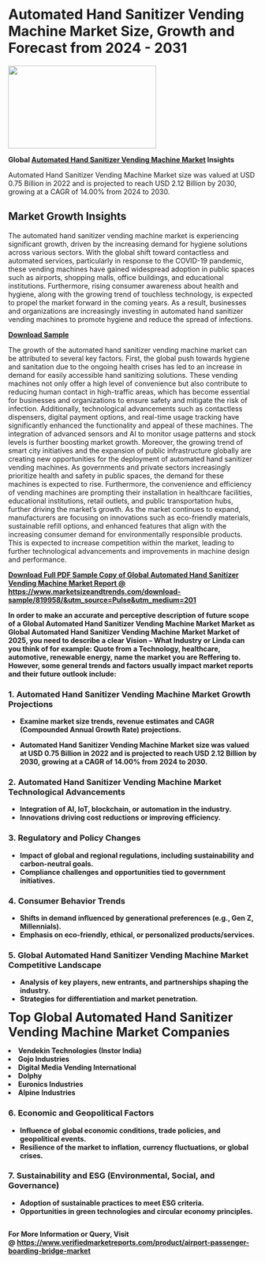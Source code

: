 <H1>Automated Hand Sanitizer Vending Machine Market Size, Growth and Forecast from 2024 - 2031</H1><img class="aligncenter size-medium wp-image-584254" src="https://thirdeyenews.in/wp-content/uploads/2024/09/Global-Market-Research-300x168.jpeg" alt="" width="300" height="168" /><p><strong>Global&nbsp;<a href="https://www.marketsizeandtrends.com/download-sample/819958/&amp;utm_source=Pulse&amp;utm_medium=201">Automated Hand Sanitizer Vending Machine Market</a> Insights</strong></p><p>Automated Hand Sanitizer Vending Machine Market size was valued at USD 0.75 Billion in 2022 and is projected to reach USD 2.12 Billion by 2030, growing at a CAGR of 14.00% from 2024 to 2030.</p><p><h2>Market Growth Insights</h2> <p>The automated hand sanitizer vending machine market is experiencing significant growth, driven by the increasing demand for hygiene solutions across various sectors. With the global shift toward contactless and automated services, particularly in response to the COVID-19 pandemic, these vending machines have gained widespread adoption in public spaces such as airports, shopping malls, office buildings, and educational institutions. Furthermore, rising consumer awareness about health and hygiene, along with the growing trend of touchless technology, is expected to propel the market forward in the coming years. As a result, businesses and organizations are increasingly investing in automated hand sanitizer vending machines to promote hygiene and reduce the spread of infections.</p> <p><strong><a href="#">Download Sample</a></strong></p> <p>The growth of the automated hand sanitizer vending machine market can be attributed to several key factors. First, the global push towards hygiene and sanitation due to the ongoing health crises has led to an increase in demand for easily accessible hand sanitizing solutions. These vending machines not only offer a high level of convenience but also contribute to reducing human contact in high-traffic areas, which has become essential for businesses and organizations to ensure safety and mitigate the risk of infection. Additionally, technological advancements such as contactless dispensers, digital payment options, and real-time usage tracking have significantly enhanced the functionality and appeal of these machines. The integration of advanced sensors and AI to monitor usage patterns and stock levels is further boosting market growth. Moreover, the growing trend of smart city initiatives and the expansion of public infrastructure globally are creating new opportunities for the deployment of automated hand sanitizer vending machines. As governments and private sectors increasingly prioritize health and safety in public spaces, the demand for these machines is expected to rise. Furthermore, the convenience and efficiency of vending machines are prompting their installation in healthcare facilities, educational institutions, retail outlets, and public transportation hubs, further driving the market’s growth. As the market continues to expand, manufacturers are focusing on innovations such as eco-friendly materials, sustainable refill options, and enhanced features that align with the increasing consumer demand for environmentally responsible products. This is expected to increase competition within the market, leading to further technological advancements and improvements in machine design and performance. <p><strong><a href="#"></p><p><span class=""><strong>Download Full PDF Sample Copy of Global Automated Hand Sanitizer Vending Machine Market Report</strong> @ <a href="https://www.marketsizeandtrends.com/download-sample/819958/&amp;utm_source=Pulse&amp;utm_medium=201" target="_blank">https://www.marketsizeandtrends.com/download-sample/819958/&amp;utm_source=Pulse&amp;utm_medium=201</a></span></p><p>In order to make an accurate and perceptive description of future scope of a Global&nbsp;Automated Hand Sanitizer Vending Machine Market Market as Global&nbsp;Automated Hand Sanitizer Vending Machine Market Market of 2025, you need to describe a clear Vision &ndash; What Industry or Linda can you think of for example: Quote from a Technology, healthcare, automotive, renewable energy, name the market you are Reffering to. However, some general trends and factors usually impact market reports and their future outlook include:</p><h3>1.&nbsp;<strong>Automated Hand Sanitizer Vending Machine Market Growth Projections</strong></h3><ul><li>Examine market size trends, revenue estimates and CAGR (Compounded Annual Growth Rate) projections.</li><li><p>Automated Hand Sanitizer Vending Machine Market size was valued at USD 0.75 Billion in 2022 and is projected to reach USD 2.12 Billion by 2030, growing at a CAGR of 14.00% from 2024 to 2030.</p></li></ul><h3>2.&nbsp;<strong>Automated Hand Sanitizer Vending Machine Market Technological Advancements</strong></h3><ul><li>Integration of AI, IoT, blockchain, or automation in the industry.</li><li>Innovations driving cost reductions or improving efficiency.</li></ul><h3>3.&nbsp;<strong>Regulatory and Policy Changes</strong></h3><ul><li>Impact of global and regional regulations, including sustainability and carbon-neutral goals.</li><li>Compliance challenges and opportunities tied to government initiatives.</li></ul><h3>4.&nbsp;<strong>Consumer Behavior Trends</strong></h3><ul><li>Shifts in demand influenced by generational preferences (e.g., Gen Z, Millennials).</li><li>Emphasis on eco-friendly, ethical, or personalized products/services.</li></ul><h3>5.&nbsp;<strong>Global Automated Hand Sanitizer Vending Machine Market Competitive Landscape</strong></h3><ul><li>Analysis of key players, new entrants, and partnerships shaping the industry.</li><li>Strategies for differentiation and market penetration.</li></ul><p data-pm-slice="1 1 []"><span style="color: inherit; font-family: inherit; font-size: 25px;">Top Global Automated Hand Sanitizer Vending Machine Market Companies</span></p><div class="" data-test-id=""><p><li>Vendekin Technologies (Instor India)</li><li> Gojo Industries</li><li> Digital Media Vending International</li><li> Dolphy</li><li> Euronics Industries</li><li> Alpine Industries</li></p></div><h3>6.&nbsp;<strong>Economic and Geopolitical Factors</strong></h3><ul><li>Influence of global economic conditions, trade policies, and geopolitical events.</li><li>Resilience of the market to inflation, currency fluctuations, or global crises.</li></ul><h3>7.&nbsp;<strong>Sustainability and ESG (Environmental, Social, and Governance)</strong></h3><ul><li>Adoption of sustainable practices to meet ESG criteria.</li><li>Opportunities in green technologies and circular economy principles.</li></ul><h2><strong style="font-size: 14px;">For More Information or Query, Visit @&nbsp;</strong><a style="background-color: #ffffff; font-size: 14px;" href="https://www.marketsizeandtrends.com/report/automated-hand-sanitizer-vending-machine-market/" target="_blank">https://www.verifiedmarketreports.com/product/airport-passenger-boarding-bridge-market</a></h2>
